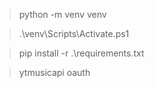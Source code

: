 > python -m venv venv

> .\venv\Scripts\Activate.ps1

> pip install -r .\requirements.txt

> ytmusicapi oauth
